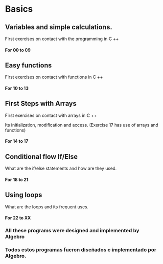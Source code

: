 # Basics

## Variables and simple calculations.

First exercises on contact with the programming in C ++

#### For 00 to 09

## Easy functions

First exercises on contact with functions in C ++

#### For 10 to 13

## First Steps with Arrays

First exercises on contact with arrays in C ++

Its initialization, modification and access.
(Exercise 17 has use of arrays and functions)

#### For 14 to 17

## Conditional flow  If/Else

What are the if/else statements and how are they used.

#### For 18 to 21


## Using loops

What are the loops and its frequent uses.

#### For 22 to XX




### All these programs were designed and implemented by Algebro
### Todos estos programas fueron diseñados e implementado por Algebro.
